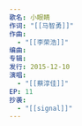 ```yaml
---
歌名: 小眼睛
作词: "[[马智勇]]"
作曲:
  - "[[李荣浩]]"
编曲: 
专辑: 
发行: 2015-12-10
演唱:
  - "[[蔡淳佳]]"
EP: 11
抄袭:
  - "[[signal]]"
---
```

